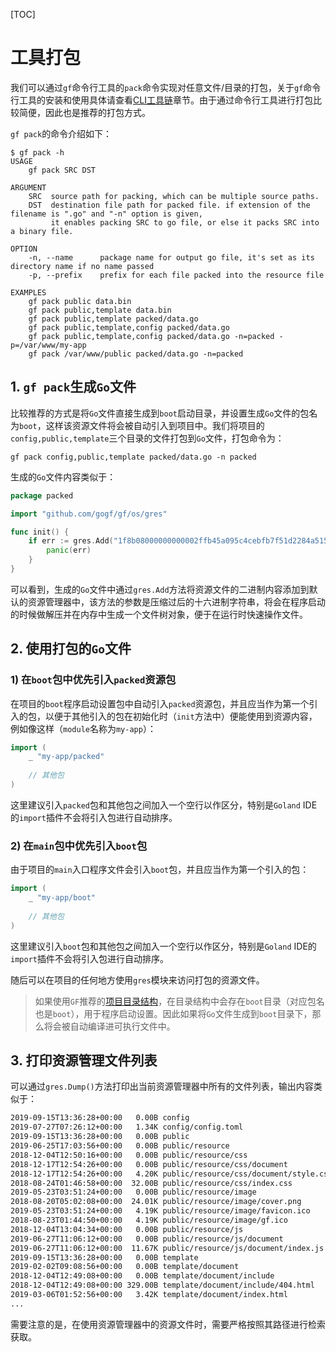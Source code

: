 [TOC]

# 工具打包


我们可以通过`gf`命令行工具的`pack`命令实现对任意文件/目录的打包，关于`gf`命令行工具的安装和使用具体请查看[CLI工具链](toolchain/cli.md)章节。由于通过命令行工具进行打包比较简便，因此也是推荐的打包方式。

`gf pack`的命令介绍如下：
```
$ gf pack -h
USAGE 
    gf pack SRC DST

ARGUMENT
    SRC  source path for packing, which can be multiple source paths.
    DST  destination file path for packed file. if extension of the filename is ".go" and "-n" option is given, 
         it enables packing SRC to go file, or else it packs SRC into a binary file.

OPTION
    -n, --name      package name for output go file, it's set as its directory name if no name passed
    -p, --prefix    prefix for each file packed into the resource file

EXAMPLES
    gf pack public data.bin
    gf pack public,template data.bin
    gf pack public,template packed/data.go
    gf pack public,template,config packed/data.go
    gf pack public,template,config packed/data.go -n=packed -p=/var/www/my-app
    gf pack /var/www/public packed/data.go -n=packed
```


## 1. `gf pack`生成`Go`文件

比较推荐的方式是将`Go`文件直接生成到`boot`启动目录，并设置生成`Go`文件的包名为`boot`，这样该资源文件将会被自动引入到项目中。我们将项目的`config,public,template`三个目录的文件打包到`Go`文件，打包命令为：
```
gf pack config,public,template packed/data.go -n packed
```


生成的`Go`文件内容类似于：
```go
package packed

import "github.com/gogf/gf/os/gres"

func init() {
	if err := gres.Add("1f8b08000000000002ffb45a095c4cebfb7f51d2284a515"); err != nil {
		panic(err)
	}
}
```

可以看到，生成的`Go`文件中通过`gres.Add`方法将资源文件的二进制内容添加到默认的资源管理器中，该方法的参数是压缩过后的十六进制字符串，将会在程序启动的时候做解压并在内存中生成一个文件树对象，便于在运行时快速操作文件。

## 2. 使用打包的`Go`文件

### 1) 在`boot`包中优先引入`packed`资源包
在项目的`boot`程序启动设置包中自动引入`packed`资源包，并且应当作为第一个引入的包，以便于其他引入的包在初始化时（`init`方法中）便能使用到资源内容，例如像这样（`module`名称为`my-app`）：
```go
import (
    _ "my-app/packed"
    
    // 其他包
)
```
这里建议引入`packed`包和其他包之间加入一个空行以作区分，特别是`Goland` IDE的`import`插件不会将引入包进行自动排序。

### 2) 在`main`包中优先引入`boot`包
由于项目的`main`入口程序文件会引入`boot`包，并且应当作为第一个引入的包：
```go
import (
    _ "my-app/boot"
    
    // 其他包
)
```
这里建议引入`boot`包和其他包之间加入一个空行以作区分，特别是`Goland` IDE的`import`插件不会将引入包进行自动排序。

随后可以在项目的任何地方使用`gres`模块来访问打包的资源文件。

> 如果使用`GF`推荐的[项目目录结构](start/index.md)，在目录结构中会存在`boot`目录（对应包名也是`boot`），用于程序启动设置。因此如果将`Go`文件生成到`boot`目录下，那么将会被自动编译进可执行文件中。

## 3. 打印资源管理文件列表

可以通过`gres.Dump()`方法打印出当前资源管理器中所有的文件列表，输出内容类似于：
```html
2019-09-15T13:36:28+00:00   0.00B config
2019-07-27T07:26:12+00:00   1.34K config/config.toml
2019-09-15T13:36:28+00:00   0.00B public
2019-06-25T17:03:56+00:00   0.00B public/resource
2018-12-04T12:50:16+00:00   0.00B public/resource/css
2018-12-17T12:54:26+00:00   0.00B public/resource/css/document
2018-12-17T12:54:26+00:00   4.20K public/resource/css/document/style.css
2018-08-24T01:46:58+00:00  32.00B public/resource/css/index.css
2019-05-23T03:51:24+00:00   0.00B public/resource/image
2018-08-20T05:02:08+00:00  24.01K public/resource/image/cover.png
2019-05-23T03:51:24+00:00   4.19K public/resource/image/favicon.ico
2018-08-23T01:44:50+00:00   4.19K public/resource/image/gf.ico
2018-12-04T13:04:34+00:00   0.00B public/resource/js
2019-06-27T11:06:12+00:00   0.00B public/resource/js/document
2019-06-27T11:06:12+00:00  11.67K public/resource/js/document/index.js
2019-09-15T13:36:28+00:00   0.00B template
2019-02-02T09:08:56+00:00   0.00B template/document
2018-12-04T12:49:08+00:00   0.00B template/document/include
2018-12-04T12:49:08+00:00 329.00B template/document/include/404.html
2019-03-06T01:52:56+00:00   3.42K template/document/index.html
...
```
需要注意的是，在使用资源管理器中的资源文件时，需要严格按照其路径进行检索获取。
